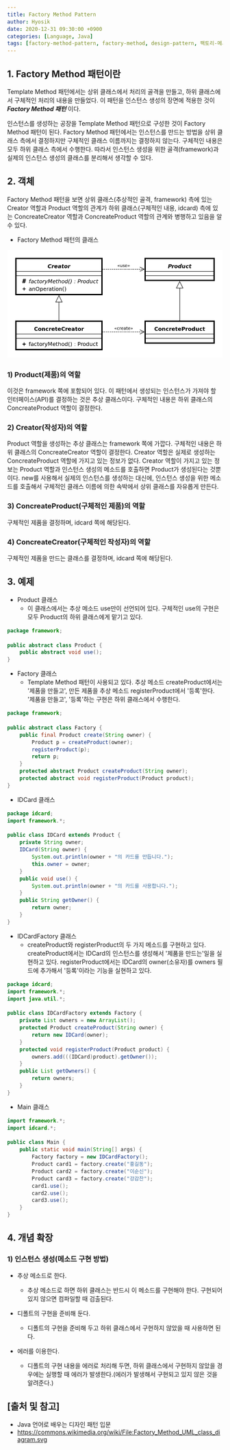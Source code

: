 ```yaml
--- 
title: Factory Method Pattern
author: Hyosik
date: 2020-12-31 09:30:00 +0900
categories: [Language, Java]
tags: [factory-method-pattern, factory-method, design-pattern, 팩토리-메서드-패턴, 디자인-패턴]
---
```


## 1. Factory Method 패턴이란
Template Method 패턴에서는 상위 클래스에서 처리의 골격을 만들고, 하위 클래스에서 구체적인 처리의 내용을 만들었다. 이 패턴을 인스턴스 생성의 장면에 적용한 것이 _**Factory Method 패턴**_ 이다.

인스턴스를 생성하는 공장을 Template Method 패턴으로 구성한 것이 Factory Method 패턴이 된다. Factory Method 패턴에서는 인스턴스를 만드는 방법을 상위 클래스 측에서 결정하지만 구체적인 클래스 이름까지는 결정하지 않는다. 구체적인 내용은 모두 하위 클래스 측에서 수행한다. 따라서 인스턴스 생성을 위한 골격(framework)과 실제의 인스턴스 생성의 클래스를 분리해서 생각할 수 있다.

## 2. 객체
Factory Method 패턴을 보면 상위 클래스(추상적인 골격, framework) 측에 있는 Creator 역할과 Product 역할의 관계가 하위 클래스(구체적인 내용, idcard) 측에 있는 ConcreateCreator 역할과 ConcreateProduct 역할의 관계와 병행하고 있음을 알 수 있다.

* Factory Method 패턴의 클래스

![img001](/assets/img/2020-12-31-factory-method-pattern/img001.png)

### 1) Product(제품)의 역할
이것은 framework 쪽에 포함되어 있다. 이 패턴에서 생성되는 인스턴스가 가져야 할 인터페이스(API)를 결정하는 것은 추상 클래스이다. 구체적인 내용은 하위 클래스의 ConcreateProduct 역할이 결정한다.

### 2) Creator(작성자)의 역할
Product 역할을 생성하는 추상 클래스는 framework 쪽에 가깝다. 구체적인 내용은 하위 클래스의 ConcreateCreator 역할이 결정한다. Creator 역할은 실제로 생성하는 ConcreateProduct 역할에 가지고 있는 정보가 없다. Creator 역할이 가지고 있는 정보는 Product 역할과 인스턴스 생성의 메소드를 호출하면 Product가 생성된다는 것뿐이다. new를 사용해서 실제의 인스턴스를 생성하는 대신에, 인스턴스 생성을 위한 메소드를 호출해서 구체적인 클래스 이름에 의한 속박에서 상위 클래스를 자유롭게 만든다.

### 3) ConcreateProduct(구체적인 제품)의 역할
구체적인 제품을 결정하며, idcard 쪽에 해당된다.

### 4) ConcreateCreator(구체적인 작성자)의 역할
구체적인 제품을 만드는 클래스를 결정하며, idcard 쪽에 해당된다.

## 3. 예제

* Product 클래스
  - 이 클래스에서는 추상 메소드 use만이 선언되어 있다. 구체적인 use의 구현은 모두 Product의 하위 클래스에게 맡기고 있다.

```java
package framework;

public abstract class Product {
    public abstract void use();
}
```

* Factory 클래스
  - Template Method 패턴이 사용되고 있다. 추상 메소드 createProduct에서는 '제품을 만들고', 만든 제품을 추상 메소드 registerProduct에서 '등록'한다. '제품을 만들고', '등록'하는 구현은 하위 클래스에서 수행한다.

```java
package framework;

public abstract class Factory {
    public final Product create(String owner) {
        Product p = createProduct(owner);
        registerProduct(p);
        return p;
    }
    protected abstract Product createProduct(String owner);
    protected abstract void registerProduct(Product product);
}
```

* IDCard 클래스

```java
package idcard;
import framework.*;

public class IDCard extends Product {
    private String owner;
    IDCard(String owner) {
        System.out.println(owner + "의 카드를 만듭니다.");
        this.owner = owner;
    }
    public void use() {
        System.out.println(owner + "의 카드를 사용합니다.");
    }
    public String getOwner() {
        return owner;
    }
}
```

* IDCardFactory 클래스
  - createProduct와 registerProduct의 두 가지 메소드를 구현하고 있다. createProduct에서는 IDCard의 인스턴스를 생성해서 '제품을 만드는'일을 실현하고 있다. registerProduct에서는 IDCard의 owner(소유자)를 owners 필드에 추가해서 '등록'이라는 기능을 실현하고 있다.

```java
package idcard;
import framework.*;
import java.util.*;

public class IDCardFactory extends Factory {
    private List owners = new ArrayList();
    protected Product createProduct(String owner) {
        return new IDCard(owner);
    }
    protected void registerProduct(Product product) {
        owners.add(((IDCard)product).getOwner());
    }
    public List getOwners() {
        return owners;
    }
}
```

* Main 클래스

```java
import framework.*;
import idcard.*;

public class Main {
    public static void main(String[] args) {
        Factory factory = new IDCardFactory();
        Product card1 = factory.create("홍길동");
        Product card2 = factory.create("이순신");
        Product card3 = factory.create("강감찬");
        card1.use();
        card2.use();
        card3.use();
    }
}
```

## 4. 개념 확장

### 1) 인스턴스 생성(메소드 구현 방법)

* 추상 메소드로 한다.
  - 추상 메소드로 하면 하위 클래스는 반드시 이 메소드를 구현해야 한다. 구현되어있지 않으면 컴파일할 때 검출된다.

* 디폴트의 구현을 준비해 둔다.
  - 디폴트의 구현을 준비해 두고 하위 클래스에서 구현하지 않았을 때 사용하면 된다.

* 에러를 이용한다.
  - 디폴트의 구현 내용을 에러로 처리해 두면, 하위 클래스에서 구현하지 않았을 경우에는 실행할 때 에러가 발생한다.(에러가 발생해서 구현되고 있지 않은 것을 알려준다.)

## [출처 및 참고]
* Java 언어로 배우는 디자인 패턴 입문
* <https://commons.wikimedia.org/wiki/File:Factory_Method_UML_class_diagram.svg>
